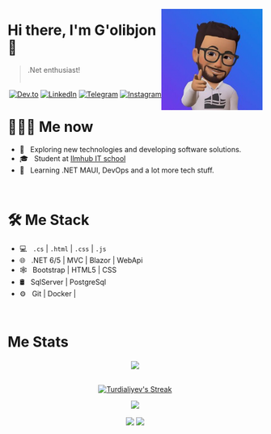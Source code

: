 <p>
<a href="https://github.com/Turdialiyev/Information/blob/main/picture/photo_2022-08-16_17-48-01.jpg"><img 
src="https://github.com/Turdialiyev/Information/blob/main/picture/photo_2022-08-16_17-48-01.jpg?raw=true" align="right" height="200"/></a>



# Hi there, I'm G'olibjon 👋

> .Net enthusiast!
<br/><br/>

<p align="end">
<a href="https://dev.to/......."><img alt="Dev.to" src="https://img.shields.io/badge/Dev.to-gray?style=flat-square&logo=dev-to"></a>
<a href="https://www.linkedin.com/in/ ......./"><img alt="LinkedIn" src="https://img.shields.io/badge/LinkedIn-gray?style=flat-square&logo=linkedin"></a>
<a href="https://t.me/............."><img alt="Telegram" src="https://img.shields.io/badge/telegram-gray?style=flat-square&logo=telegram"></a>
<a href="https://instagram.com/..............."><img alt="Instagram" src="https://img.shields.io/badge/instagram-gray?style=flat-square&logo=instagram"></a>
 

</p>
<h1> 👨🏻‍💻 Me now </h1>

- 🤔 &nbsp; Exploring new technologies and developing software solutions.
- 🎓 &nbsp; Student at   <a href="https://ilmhub.uz/">Ilmhub IT school</a>
- 🌱 &nbsp; Learning .NET MAUI, DevOps and a lot more tech stuff. 
<br/>

<h1>🛠 Me Stack</h1>

- 💻 &nbsp;   `.cs`  | `.html` | `.css` | `.js`
- 🌐 &nbsp; .NET 6/5 | MVC | Blazor | WebApi
- 🕸 &nbsp; Bootstrap | HTML5 | CSS
- 🛢 &nbsp; SqlServer | PostgreSql
- ⚙️ &nbsp; Git | Docker |

<br/>

<h1>Me Stats</h1>

<div align="center">
<a href="">
  <img align="center" src="https://github-readme-stats.vercel.app/api?username=Turdialiyev&count_private=true&include_all_commits=true&show_icons=true&title_color=007bff&text_color=e7e7e7&icon_color=007bff&bg_color=171c28" />
<a />
<div>
 <br/>

[![Turdialiyev's Streak](https://github-readme-streak-stats.herokuapp.com?user=Turdialiyev&theme=dark&date_format=M%20j%5B%2C%20Y%5D&border=FFFFFF&ring=3722DD)](https://git.io/streak-stats)

<p align="center">
    <a href="https://leetcode.com/golibjonturdialiyev0226/"><img width="50%" src="https://leetcode.card.workers.dev/golibjonturdialiyev0226/?theme=dark&font=baloo&extension=null&border=2&border_radius=8"></a>
</p>
  
[![](https://komarev.com/ghpvc/?username=Turdialiyev&color=orange&label=Profile%20Views)](https://github.com/Turdialiyev/Turdialiyev)
[![](https://img.shields.io/github/followers/Turdialiyev?label=GitHub%20Followers)](https://github.com/Turdialiyev)
 

